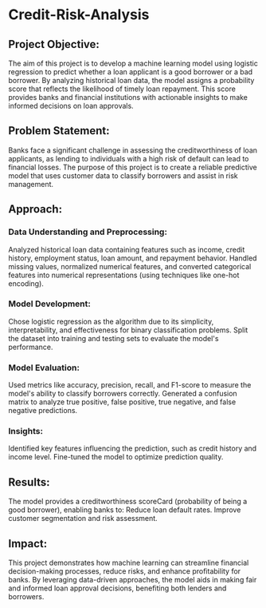 # Credit-Risk-Analysis

## Project Objective:
The aim of this project is to develop a machine learning model using logistic regression to predict whether a loan applicant is a good borrower or a bad borrower. By analyzing historical loan data, the model assigns a probability score that reflects the likelihood of timely loan repayment. This score provides banks and financial institutions with actionable insights to make informed decisions on loan approvals.

## Problem Statement:
Banks face a significant challenge in assessing the creditworthiness of loan applicants, as lending to individuals with a high risk of default can lead to financial losses. The purpose of this project is to create a reliable predictive model that uses customer data to classify borrowers and assist in risk management.

## Approach:

### Data Understanding and Preprocessing:
Analyzed historical loan data containing features such as income, credit history, employment status, loan amount, and repayment behavior.
Handled missing values, normalized numerical features, and converted categorical features into numerical representations (using techniques like one-hot encoding).
### Model Development:
Chose logistic regression as the algorithm due to its simplicity, interpretability, and effectiveness for binary classification problems.
Split the dataset into training and testing sets to evaluate the model's performance.

### Model Evaluation:
Used metrics like accuracy, precision, recall, and F1-score to measure the model's ability to classify borrowers correctly.
Generated a confusion matrix to analyze true positive, false positive, true negative, and false negative predictions.

### Insights:
Identified key features influencing the prediction, such as credit history and income level.
Fine-tuned the model to optimize prediction quality.

## Results:
The model provides a creditworthiness scoreCard (probability of being a good borrower), enabling banks to:
Reduce loan default rates.
Improve customer segmentation and risk assessment.

## Impact:
This project demonstrates how machine learning can streamline financial decision-making processes, reduce risks, and enhance profitability for banks. By leveraging data-driven approaches, the model aids in making fair and informed loan approval decisions, benefiting both lenders and borrowers.
